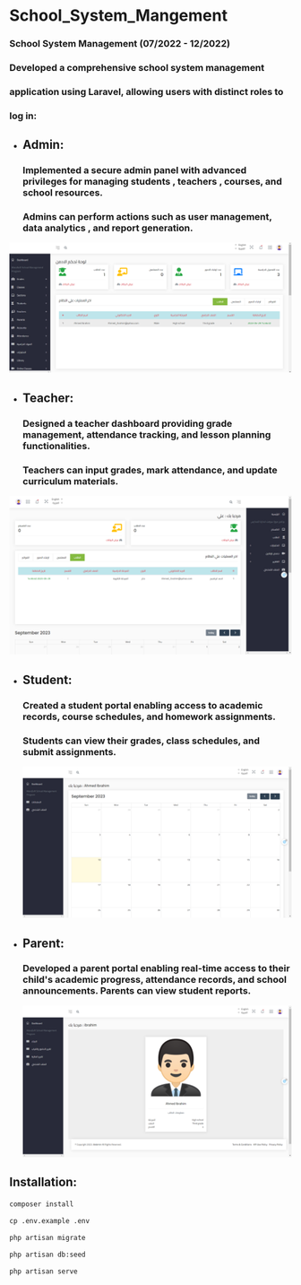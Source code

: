# School_System_Mangement
### School System Management (07/2022 - 12/2022)
### Developed a comprehensive school system management
### application using Laravel, allowing users with distinct roles to
### log in:

- ## Admin:
  ### Implemented a secure admin panel with advanced privileges for managing students  , teachers , courses, and school resources.
  ###  Admins can perform actions such as user management, data analytics , and report generation.

  
 ![Admin img](/images/Admin.png)
  
- ## Teacher:
  ### Designed a teacher dashboard providing grade management, attendance tracking, and lesson planning functionalities.
  ### Teachers can input grades, mark attendance, and update curriculum materials.

  
 ![Teacher img](/images/Teacher.png)

 
- ## Student:
  ### Created a student portal enabling access to academic records, course schedules, and homework assignments.
  ### Students can view their grades, class schedules, and submit assignments.

  ![Student img](/images/Student.png)
  
- ## Parent: 
  ### Developed a parent portal enabling real-time access to their child's academic progress, attendance records, and school announcements. Parents can view student reports.

  ![Parent img](/images/Parent.png)

  
## Installation:
```
composer install
```

```
cp .env.example .env
```

```
php artisan migrate
```

```
php artisan db:seed
```

```
php artisan serve
```
